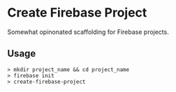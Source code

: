 # Create Firebase Project

Somewhat opinonated scaffolding for Firebase projects.

## Usage

```
> mkdir project_name && cd project_name
> firebase init
> create-firebase-project
```


